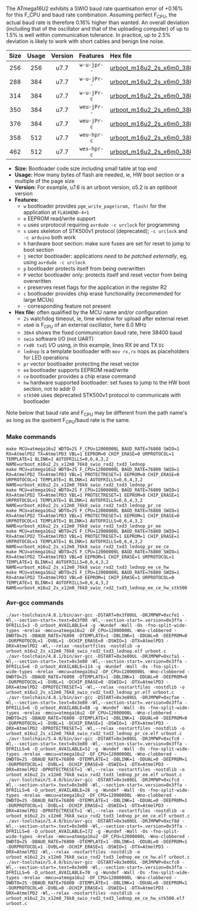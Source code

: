 The ATmega16U2 exhibits a SWIO baud rate quantisation error of +0.16% for this F_CPU and baud rate combination. Assuming perfect F<sub>CPU</sub>, the actual baud rate is therefore 0.16% higher than wanted. An overall deviation (including that of the oscillator and that of the uploading computer) of up to 1.5% is well within communication tolerance. In practice, up to 2.5% deviation is likely to work with short cables and benign line noise.

|Size|Usage|Version|Features|Hex file|
|:-:|:-:|:-:|:-:|:--|
|256|256|u7.7|`w-u-jpr--`|[urboot_m16u2_2s_x6m0_38k4_swio_rxd2_txd3_lednop.hex](https://raw.githubusercontent.com/stefanrueger/urboot.hex/main/mcus/atmega16u2/watchdog_2_s/external_oscillator/%2B6m000000_hz/%2B%2B38k4_baud/uart0_rxd2_txd3/lednop/urboot_m16u2_2s_x6m0_38k4_swio_rxd2_txd3_lednop.hex)|
|288|384|u7.7|`w-u-jPr--`|[urboot_m16u2_2s_x6m0_38k4_swio_rxd2_txd3_lednop_pr.hex](https://raw.githubusercontent.com/stefanrueger/urboot.hex/main/mcus/atmega16u2/watchdog_2_s/external_oscillator/%2B6m000000_hz/%2B%2B38k4_baud/uart0_rxd2_txd3/lednop/urboot_m16u2_2s_x6m0_38k4_swio_rxd2_txd3_lednop_pr.hex)|
|314|384|u7.7|`w-u-jPr-c`|[urboot_m16u2_2s_x6m0_38k4_swio_rxd2_txd3_lednop_pr_ce.hex](https://raw.githubusercontent.com/stefanrueger/urboot.hex/main/mcus/atmega16u2/watchdog_2_s/external_oscillator/%2B6m000000_hz/%2B%2B38k4_baud/uart0_rxd2_txd3/lednop/urboot_m16u2_2s_x6m0_38k4_swio_rxd2_txd3_lednop_pr_ce.hex)|
|350|384|u7.7|`weu-jPr--`|[urboot_m16u2_2s_x6m0_38k4_swio_rxd2_txd3_lednop_pr_ee.hex](https://raw.githubusercontent.com/stefanrueger/urboot.hex/main/mcus/atmega16u2/watchdog_2_s/external_oscillator/%2B6m000000_hz/%2B%2B38k4_baud/uart0_rxd2_txd3/lednop/urboot_m16u2_2s_x6m0_38k4_swio_rxd2_txd3_lednop_pr_ee.hex)|
|376|384|u7.7|`weu-jPr-c`|[urboot_m16u2_2s_x6m0_38k4_swio_rxd2_txd3_lednop_pr_ee_ce.hex](https://raw.githubusercontent.com/stefanrueger/urboot.hex/main/mcus/atmega16u2/watchdog_2_s/external_oscillator/%2B6m000000_hz/%2B%2B38k4_baud/uart0_rxd2_txd3/lednop/urboot_m16u2_2s_x6m0_38k4_swio_rxd2_txd3_lednop_pr_ee_ce.hex)|
|358|512|u7.7|`weu-hpr-c`|[urboot_m16u2_2s_x6m0_38k4_swio_rxd2_txd3_lednop_ee_ce_hw.hex](https://raw.githubusercontent.com/stefanrueger/urboot.hex/main/mcus/atmega16u2/watchdog_2_s/external_oscillator/%2B6m000000_hz/%2B%2B38k4_baud/uart0_rxd2_txd3/lednop/urboot_m16u2_2s_x6m0_38k4_swio_rxd2_txd3_lednop_ee_ce_hw.hex)|
|462|512|u7.7|`wes-hpr-c`|[urboot_m16u2_2s_x6m0_38k4_swio_rxd2_txd3_lednop_ee_ce_hw_stk500.hex](https://raw.githubusercontent.com/stefanrueger/urboot.hex/main/mcus/atmega16u2/watchdog_2_s/external_oscillator/%2B6m000000_hz/%2B%2B38k4_baud/uart0_rxd2_txd3/lednop/urboot_m16u2_2s_x6m0_38k4_swio_rxd2_txd3_lednop_ee_ce_hw_stk500.hex)|

- **Size:** Bootloader code size including small table at top end
- **Usage:** How many bytes of flash are needed, ie, HW boot section or a multiple of the page size
- **Version:** For example, u7.6 is an urboot version, o5.2 is an optiboot version
- **Features:**
  + `w` bootloader provides `pgm_write_page(sram, flash)` for the application at `FLASHEND-4+1`
  + `e` EEPROM read/write support
  + `u` uses urprotocol requiring `avrdude -c urclock` for programming
  + `s` uses skeleton of STK500v1 protocol (deprecated); `-c urclock` and `-c arduino` both work
  + `h` hardware boot section: make sure fuses are set for reset to jump to boot section
  + `j` vector bootloader: applications *need to be patched externally*, eg, using `avrdude -c urclock`
  + `p` bootloader protects itself from being overwritten
  + `P` vector bootloader only: protects itself and reset vector from being overwritten
  + `r` preserves reset flags for the application in the register R2
  + `c` bootloader provides chip erase functionality (recommended for large MCUs)
  + `-` corresponding feature not present
- **Hex file:** often qualified by the MCU name and/or configuration
  + `2s` watchdog timeout, ie, time window for upload after external reset
  + `x6m0` is F<sub>CPU</sub> of an external oscillator, here 6.0 MHz
  + `38k4` shows the fixed communication baud rate, here 38400 baud
  + `swio` software I/O (not UART)
  + `rxd0 txd1` I/O using, in this example, lines RX `D0` and TX `D1`
  + `lednop` is a template bootloader with `mov rx,rx` nops as placeholders for LED operations
  + `pr` vector bootloader protecting the reset vector
  + `ee` bootloader supports EEPROM read/write
  + `ce` bootloader provides a chip erase command
  + `hw` hardware supported bootloader: set fuses to jump to the HW boot section, not to addr 0
  + `stk500` uses deprecated STK500v1 protocol to communicate with bootloader


Note below that baud rate and F<sub>CPU</sub> may be different from the path name's as long as the quotient F<sub>CPU</sub>/baud rate is the same.

### Make commands
```
make MCU=atmega16u2 WDTO=2S F_CPU=12000000L BAUD_RATE=76800 SWIO=1 RX=AtmelPD2 TX=AtmelPD3 VBL=1 EEPROM=0 CHIP_ERASE=0 URPROTOCOL=1 TEMPLATE=1 BLINK=1 AUTOFRILLS=0,6,4,3,2 NAME=urboot_m16u2_2s_x12m0_76k8_swio_rxd2_txd3_lednop
make MCU=atmega16u2 WDTO=2S F_CPU=12000000L BAUD_RATE=76800 SWIO=1 RX=AtmelPD2 TX=AtmelPD3 VBL=1 PROTECTRESET=1 EEPROM=0 CHIP_ERASE=0 URPROTOCOL=1 TEMPLATE=1 BLINK=1 AUTOFRILLS=0,6,4,3,2 NAME=urboot_m16u2_2s_x12m0_76k8_swio_rxd2_txd3_lednop_pr
make MCU=atmega16u2 WDTO=2S F_CPU=12000000L BAUD_RATE=76800 SWIO=1 RX=AtmelPD2 TX=AtmelPD3 VBL=1 PROTECTRESET=1 EEPROM=0 CHIP_ERASE=1 URPROTOCOL=1 TEMPLATE=1 BLINK=1 AUTOFRILLS=0,6,4,3,2 NAME=urboot_m16u2_2s_x12m0_76k8_swio_rxd2_txd3_lednop_pr_ce
make MCU=atmega16u2 WDTO=2S F_CPU=12000000L BAUD_RATE=76800 SWIO=1 RX=AtmelPD2 TX=AtmelPD3 VBL=1 PROTECTRESET=1 EEPROM=1 CHIP_ERASE=0 URPROTOCOL=1 TEMPLATE=1 BLINK=1 AUTOFRILLS=0,6,4,3,2 NAME=urboot_m16u2_2s_x12m0_76k8_swio_rxd2_txd3_lednop_pr_ee
make MCU=atmega16u2 WDTO=2S F_CPU=12000000L BAUD_RATE=76800 SWIO=1 RX=AtmelPD2 TX=AtmelPD3 VBL=1 PROTECTRESET=1 EEPROM=1 CHIP_ERASE=1 URPROTOCOL=1 TEMPLATE=1 BLINK=1 AUTOFRILLS=0,6,4,3,2 NAME=urboot_m16u2_2s_x12m0_76k8_swio_rxd2_txd3_lednop_pr_ee_ce
make MCU=atmega16u2 WDTO=2S F_CPU=12000000L BAUD_RATE=76800 SWIO=1 RX=AtmelPD2 TX=AtmelPD3 VBL=0 EEPROM=1 CHIP_ERASE=1 URPROTOCOL=1 TEMPLATE=1 BLINK=1 AUTOFRILLS=0,6,4,3,2 NAME=urboot_m16u2_2s_x12m0_76k8_swio_rxd2_txd3_lednop_ee_ce_hw
make MCU=atmega16u2 WDTO=2S F_CPU=12000000L BAUD_RATE=76800 SWIO=1 RX=AtmelPD2 TX=AtmelPD3 VBL=0 EEPROM=1 CHIP_ERASE=1 URPROTOCOL=0 TEMPLATE=1 BLINK=1 AUTOFRILLS=0,6,4,3,2 NAME=urboot_m16u2_2s_x12m0_76k8_swio_rxd2_txd3_lednop_ee_ce_hw_stk500
```

### Avr-gcc commands
```
./avr-toolchain/4.8.1/bin/avr-gcc -DSTART=0x3f00UL -DRJMPWP=0xcfe1 -Wl,--section-start=.text=0x3f00 -Wl,--section-start=.version=0x3ffa -DFRILLS=3 -D_urboot_AVAILABLE=4 -g -Wundef -Wall -Os -fno-split-wide-types -mrelax -mmcu=atmega16u2 -DF_CPU=12000000L -Wno-clobbered -DWDTO=2S -DBAUD_RATE=76800 -DTEMPLATE=1 -DBLINK=1 -DDUAL=0 -DEEPROM=0 -DURPROTOCOL=1 -DVBL=1 -DCHIP_ERASE=0 -DSWIO=1 -DTX=AtmelPD3 -DRX=AtmelPD2 -Wl,--relax -nostartfiles -nostdlib -o urboot_m16u2_2s_x12m0_76k8_swio_rxd2_txd3_lednop.elf urboot.c
./avr-toolchain/4.8.1/bin/avr-gcc -DSTART=0x3e80UL -DRJMPWP=0xcfa1 -Wl,--section-start=.text=0x3e80 -Wl,--section-start=.version=0x3ffa -DFRILLS=6 -D_urboot_AVAILABLE=114 -g -Wundef -Wall -Os -fno-split-wide-types -mrelax -mmcu=atmega16u2 -DF_CPU=12000000L -Wno-clobbered -DWDTO=2S -DBAUD_RATE=76800 -DTEMPLATE=1 -DBLINK=1 -DDUAL=0 -DEEPROM=0 -DURPROTOCOL=1 -DVBL=1 -DCHIP_ERASE=0 -DSWIO=1 -DTX=AtmelPD3 -DRX=AtmelPD2 -DPROTECTRESET=1 -Wl,--relax -nostartfiles -nostdlib -o urboot_m16u2_2s_x12m0_76k8_swio_rxd2_txd3_lednop_pr.elf urboot.c
./avr-toolchain/4.8.1/bin/avr-gcc -DSTART=0x3e80UL -DRJMPWP=0xcfae -Wl,--section-start=.text=0x3e80 -Wl,--section-start=.version=0x3ffa -DFRILLS=6 -D_urboot_AVAILABLE=88 -g -Wundef -Wall -Os -fno-split-wide-types -mrelax -mmcu=atmega16u2 -DF_CPU=12000000L -Wno-clobbered -DWDTO=2S -DBAUD_RATE=76800 -DTEMPLATE=1 -DBLINK=1 -DDUAL=0 -DEEPROM=0 -DURPROTOCOL=1 -DVBL=1 -DCHIP_ERASE=1 -DSWIO=1 -DTX=AtmelPD3 -DRX=AtmelPD2 -DPROTECTRESET=1 -Wl,--relax -nostartfiles -nostdlib -o urboot_m16u2_2s_x12m0_76k8_swio_rxd2_txd3_lednop_pr_ce.elf urboot.c
./avr-toolchain/5.4.0/bin/avr-gcc -DSTART=0x3e80UL -DRJMPWP=0xcfc0 -Wl,--section-start=.text=0x3e80 -Wl,--section-start=.version=0x3ffa -DFRILLS=6 -D_urboot_AVAILABLE=52 -g -Wundef -Wall -Os -fno-split-wide-types -mrelax -mmcu=atmega16u2 -DF_CPU=12000000L -Wno-clobbered -DWDTO=2S -DBAUD_RATE=76800 -DTEMPLATE=1 -DBLINK=1 -DDUAL=0 -DEEPROM=1 -DURPROTOCOL=1 -DVBL=1 -DCHIP_ERASE=0 -DSWIO=1 -DTX=AtmelPD3 -DRX=AtmelPD2 -DPROTECTRESET=1 -Wl,--relax -nostartfiles -nostdlib -o urboot_m16u2_2s_x12m0_76k8_swio_rxd2_txd3_lednop_pr_ee.elf urboot.c
./avr-toolchain/5.4.0/bin/avr-gcc -DSTART=0x3e80UL -DRJMPWP=0xcfcd -Wl,--section-start=.text=0x3e80 -Wl,--section-start=.version=0x3ffa -DFRILLS=6 -D_urboot_AVAILABLE=26 -g -Wundef -Wall -Os -fno-split-wide-types -mrelax -mmcu=atmega16u2 -DF_CPU=12000000L -Wno-clobbered -DWDTO=2S -DBAUD_RATE=76800 -DTEMPLATE=1 -DBLINK=1 -DDUAL=0 -DEEPROM=1 -DURPROTOCOL=1 -DVBL=1 -DCHIP_ERASE=1 -DSWIO=1 -DTX=AtmelPD3 -DRX=AtmelPD2 -DPROTECTRESET=1 -Wl,--relax -nostartfiles -nostdlib -o urboot_m16u2_2s_x12m0_76k8_swio_rxd2_txd3_lednop_pr_ee_ce.elf urboot.c
./avr-toolchain/5.4.0/bin/avr-gcc -DSTART=0x3e00UL -DRJMPWP=0xcf8d -Wl,--section-start=.text=0x3e00 -Wl,--section-start=.version=0x3ffa -DFRILLS=6 -D_urboot_AVAILABLE=172 -g -Wundef -Wall -Os -fno-split-wide-types -mrelax -mmcu=atmega16u2 -DF_CPU=12000000L -Wno-clobbered -DWDTO=2S -DBAUD_RATE=76800 -DTEMPLATE=1 -DBLINK=1 -DDUAL=0 -DEEPROM=1 -DURPROTOCOL=1 -DVBL=0 -DCHIP_ERASE=1 -DSWIO=1 -DTX=AtmelPD3 -DRX=AtmelPD2 -Wl,--relax -nostartfiles -nostdlib -o urboot_m16u2_2s_x12m0_76k8_swio_rxd2_txd3_lednop_ee_ce_hw.elf urboot.c
./avr-toolchain/5.4.0/bin/avr-gcc -DSTART=0x3e00UL -DRJMPWP=0xcfc0 -Wl,--section-start=.text=0x3e00 -Wl,--section-start=.version=0x3ffa -DFRILLS=6 -D_urboot_AVAILABLE=70 -g -Wundef -Wall -Os -fno-split-wide-types -mrelax -mmcu=atmega16u2 -DF_CPU=12000000L -Wno-clobbered -DWDTO=2S -DBAUD_RATE=76800 -DTEMPLATE=1 -DBLINK=1 -DDUAL=0 -DEEPROM=1 -DURPROTOCOL=0 -DVBL=0 -DCHIP_ERASE=1 -DSWIO=1 -DTX=AtmelPD3 -DRX=AtmelPD2 -Wl,--relax -nostartfiles -nostdlib -o urboot_m16u2_2s_x12m0_76k8_swio_rxd2_txd3_lednop_ee_ce_hw_stk500.elf urboot.c
```

